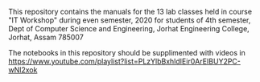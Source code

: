 This repository contains the manuals for the 13 lab classes held in course "IT Workshop" during even semester, 2020 for students of 4th semester, Dept of Computer Science and Engineering, Jorhat Engineering College, Jorhat, Assam 785007

The notebooks in this repository should be supplimented with videos in https://www.youtube.com/playlist?list=PLzYlbBxhldIEir0ArEIBUY2PC-wNl2xok
